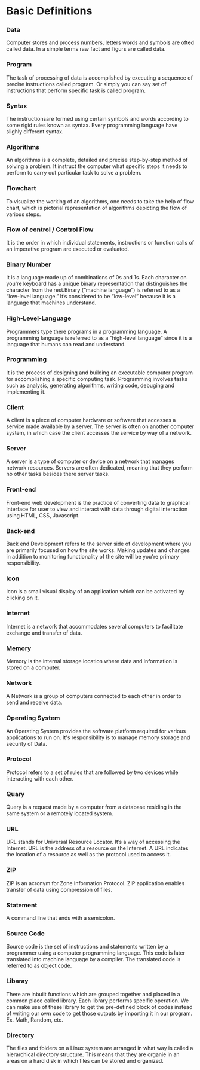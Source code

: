 # Basic Definitions
### Data 
Computer stores and process numbers, letters words and symbols are ofted called data. In a simple terms raw fact and figurs are called data.
### Program
The task of processing of data is accomplished by executing a sequence of precise instructions called program.
Or simply you can say set of instructions that perform specific task is called program.
### Syntax
The instructionsare formed using certain symbols and words according to some rigid rules known as syntax.
Every programming language have slighly different syntax.
### Algorithms
An algorithms is a complete, detailed and precise step-by-step method of solving a problem. It instruct the computer what specific steps it needs to perform to carry out particular task to solve a problem.
### Flowchart
To visualize the working of an algorithms, one needs to take the help of flow chart, which is pictorial representation of algorithms depicting the flow of various steps.
### Flow of control / Control Flow
It is the order in which individual statements, instructions or function calls of an imperative program are executed or evaluated. 
### Binary Number
It is a language made up of combinations of 0s and 1s. Each character on you're keyboard has a unique binary representation that distinguishes the character from the rest.Binary (“machine language”) is referred to as a “low-level language.” It’s considered to be “low-level” because it is a language that machines understand.
### High-Level-Language 
Programmers type there programs in a programming language.
A programming language is referred to as a “high-level language” since it is a language that humans can read and understand.
### Programming
It is the process of designing and building an executable computer program for accomplishing a specific computing task. Programming involves tasks such as analysis, generating algorithms, writing code, debuging and implementing it.
### Client
A client is a piece of computer hardware or software that accesses a service made available by a server. The server is often on another computer system, in which case the client accesses the service by way of a network. 
### Server
A server is a type of computer or device on a network that manages network resources. Servers are often dedicated, meaning that they perform no other tasks besides there server tasks.
### Front-end
Front-end web development is the practice of converting data to graphical interface for user to view and interact with data through digital interaction using HTML, CSS, Javascript.
### Back-end
Back end Development refers to the server side of development where you are primarily focused on how the site works. Making updates and changes in addition to monitoring functionality of the site will be you're primary responsibility.
### Icon
Icon is a small visual display of an application which can be activated by clicking on it.
### Internet
Internet is a network that accommodates several computers to facilitate exchange and transfer of data.
### Memory
Memory is the internal storage location where data and information is stored on a computer.
### Network
A Network is a group of computers connected to each other in order to send and receive data.
### Operating System
An Operating System provides the software platform required for various applications to run on. It's responsibility is to manage memory storage and security of Data.
### Protocol
Protocol refers to a set of rules that are followed by two devices while interacting with each other.
### Quary
Query is a request made by a computer from a database residing in the same system or a remotely located system.
### URL
URL stands for Universal Resource Locator. It’s a way of accessing the Internet. URL is the address of a resource on the Internet. A URL indicates the location of a resource as well as the protocol used to access it. 
### ZIP
ZIP is an acronym for Zone Information Protocol. ZIP application enables transfer of data using compression of files.
### Statement
A command line that ends with a semicolon.
### Source Code
Source code is the set of instructions and statements written by a programmer using a computer programming language. This code is later translated into machine language by a compiler. The translated code is referred to as object code.
### Libaray
There are inbuilt functions which are grouped together and placed in a common place called library. Each library performs specific operation. We can make use of these library to get the pre-defined block of codes instead of writing our own code to get those outputs by importing it in our program. Ex. Math, Random, etc.
### Directory
The files and folders on a Linux system are arranged in what way is called a hierarchical directory structure. This means that they are organie in an areas on a hard disk in which files can be stored and organized.
 
